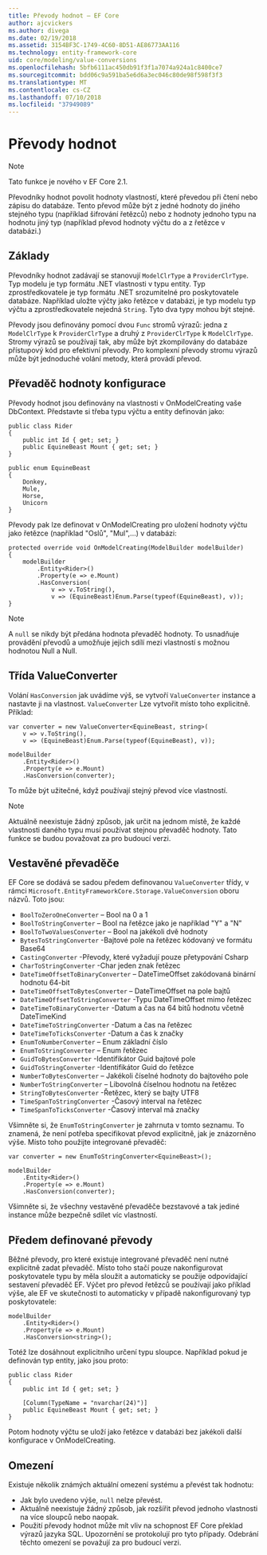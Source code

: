 ```yaml
---
title: Převody hodnot – EF Core
author: ajcvickers
ms.author: divega
ms.date: 02/19/2018
ms.assetid: 3154BF3C-1749-4C60-8D51-AE86773AA116
ms.technology: entity-framework-core
uid: core/modeling/value-conversions
ms.openlocfilehash: 5bfb6111ac450db91f3f1a7074a924a1c8400ce7
ms.sourcegitcommit: bdd06c9a591ba5e6d6a3ec046c80de98f598f3f3
ms.translationtype: MT
ms.contentlocale: cs-CZ
ms.lasthandoff: 07/10/2018
ms.locfileid: "37949089"
---
```

# <a name="value-conversions"></a>Převody hodnot

> [!NOTE]  
> Tato funkce je nového v EF Core 2.1.

Převodníky hodnot povolit hodnoty vlastností, které převedou při čtení nebo zápisu do databáze. Tento převod může být z jedné hodnoty do jiného stejného typu (například šifrování řetězců) nebo z hodnoty jednoho typu na hodnotu jiný typ (například převod hodnoty výčtu do a z řetězce v databázi.)

## <a name="fundamentals"></a>Základy

Převodníky hodnot zadávají se stanovují `ModelClrType` a `ProviderClrType`. Typ modelu je typ formátu .NET vlastnosti v typu entity. Typ zprostředkovatele je typ formátu .NET srozumitelné pro poskytovatele databáze. Například uložte výčty jako řetězce v databázi, je typ modelu typ výčtu a zprostředkovatele nejedná `String`. Tyto dva typy mohou být stejné.

Převody jsou definovány pomocí dvou `Func` stromů výrazů: jedna z `ModelClrType` k `ProviderClrType` a druhý z `ProviderClrType` k `ModelClrType`. Stromy výrazů se používají tak, aby může být zkompilovány do databáze přístupový kód pro efektivní převody. Pro komplexní převody stromu výrazů může být jednoduché volání metody, která provádí převod.

## <a name="configuring-a-value-converter"></a>Převaděč hodnoty konfigurace

Převody hodnot jsou definovány na vlastnosti v OnModelCreating vaše DbContext. Představte si třeba typu výčtu a entity definován jako:
```Csharp
public class Rider
{
    public int Id { get; set; }
    public EquineBeast Mount { get; set; }
}

public enum EquineBeast
{
    Donkey,
    Mule,
    Horse,
    Unicorn
}
```
Převody pak lze definovat v OnModelCreating pro uložení hodnoty výčtu jako řetězce (například "Oslů", "Mul",...) v databázi:
```Csharp
protected override void OnModelCreating(ModelBuilder modelBuilder)
{
    modelBuilder
        .Entity<Rider>()
        .Property(e => e.Mount)
        .HasConversion(
            v => v.ToString(),
            v => (EquineBeast)Enum.Parse(typeof(EquineBeast), v));
}
```
> [!NOTE]  
> A `null` se nikdy být předána hodnota převaděč hodnoty. To usnadňuje provádění převodů a umožňuje jejich sdílí mezi vlastností s možnou hodnotou Null a Null.

## <a name="the-valueconverter-class"></a>Třída ValueConverter

Volání `HasConversion` jak uvádíme výš, se vytvoří `ValueConverter` instance a nastavte ji na vlastnost. `ValueConverter` Lze vytvořit místo toho explicitně. Příklad:
```Csharp
var converter = new ValueConverter<EquineBeast, string>(
    v => v.ToString(),
    v => (EquineBeast)Enum.Parse(typeof(EquineBeast), v));

modelBuilder
    .Entity<Rider>()
    .Property(e => e.Mount)
    .HasConversion(converter);
```
To může být užitečné, když používají stejný převod více vlastností.

> [!NOTE]  
> Aktuálně neexistuje žádný způsob, jak určit na jednom místě, že každé vlastnosti daného typu musí používat stejnou převaděč hodnoty. Tato funkce se budou považovat za pro budoucí verzi.

## <a name="built-in-converters"></a>Vestavěné převaděče

EF Core se dodává se sadou předem definovanou `ValueConverter` třídy, v rámci `Microsoft.EntityFrameworkCore.Storage.ValueConversion` oboru názvů. Toto jsou:
* `BoolToZeroOneConverter` – Bool na 0 a 1
* `BoolToStringConverter` – Bool na řetězce jako je například "Y" a "N"
* `BoolToTwoValuesConverter` – Bool na jakékoli dvě hodnoty
* `BytesToStringConverter` -Bajtové pole na řetězec kódovaný ve formátu Base64
* `CastingConverter` -Převody, které vyžadují pouze přetypování Csharp
* `CharToStringConverter` -Char jeden znak řetězec
* `DateTimeOffsetToBinaryConverter` – DateTimeOffset zakódovaná binární hodnotu 64-bit
* `DateTimeOffsetToBytesConverter` – DateTimeOffset na pole bajtů
* `DateTimeOffsetToStringConverter` -Typu DateTimeOffset mimo řetězec
* `DateTimeToBinaryConverter` -Datum a čas na 64 bitů hodnotu včetně DateTimeKind
* `DateTimeToStringConverter` -Datum a čas na řetězec
* `DateTimeToTicksConverter` -Datum a čas k značky
* `EnumToNumberConverter` – Enum základní číslo
* `EnumToStringConverter` – Enum řetězec
* `GuidToBytesConverter` -Identifikátor Guid bajtové pole
* `GuidToStringConverter` -Identifikátor Guid do řetězce
* `NumberToBytesConverter` – Jakékoli číselné hodnoty do bajtového pole
* `NumberToStringConverter` – Libovolná číselnou hodnotu na řetězec
* `StringToBytesConverter` -Řetězec, který se bajty UTF8
* `TimeSpanToStringConverter` -Časový interval na řetězec
* `TimeSpanToTicksConverter` -Časový interval má značky

Všimněte si, že `EnumToStringConverter` je zahrnuta v tomto seznamu. To znamená, že není potřeba specifikovat převod explicitně, jak je znázorněno výše. Místo toho použijte integrované převaděč:
```Csharp
var converter = new EnumToStringConverter<EquineBeast>();

modelBuilder
    .Entity<Rider>()
    .Property(e => e.Mount)
    .HasConversion(converter);
```
Všimněte si, že všechny vestavěné převaděče bezstavové a tak jediné instance může bezpečně sdílet víc vlastností.

## <a name="pre-defined-conversions"></a>Předem definované převody

Běžné převody, pro které existuje integrované převaděč není nutné explicitně zadat převaděč. Místo toho stačí pouze nakonfigurovat poskytovatele typu by měla sloužit a automaticky se použije odpovídající sestavení převaděč EF. Výčet pro převod řetězců se používají jako příklad výše, ale EF ve skutečnosti to automaticky v případě nakonfigurovaný typ poskytovatele:
```Csharp
modelBuilder
    .Entity<Rider>()
    .Property(e => e.Mount)
    .HasConversion<string>();
```
Totéž lze dosáhnout explicitního určení typu sloupce. Například pokud je definován typ entity, jako jsou proto:
```Csharp
public class Rider
{
    public int Id { get; set; }

    [Column(TypeName = "nvarchar(24)")]
    public EquineBeast Mount { get; set; }
}
```
Potom hodnoty výčtu se uloží jako řetězce v databázi bez jakékoli další konfigurace v OnModelCreating.

## <a name="limitations"></a>Omezení

Existuje několik známých aktuální omezení systému a převést tak hodnotu:
* Jak bylo uvedeno výše, `null` nelze převést.
* Aktuálně neexistuje žádný způsob, jak rozšířit převod jednoho vlastnosti na více sloupců nebo naopak.
* Použití převody hodnot může mít vliv na schopnost EF Core překlad výrazů jazyka SQL. Upozornění se protokolují pro tyto případy.
Odebrání těchto omezení se považují za pro budoucí verzi.

